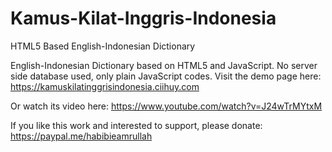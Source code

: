 # Kamus-Kilat-Inggris-Indonesia
HTML5 Based English-Indonesian Dictionary

English-Indonesian Dictionary based on HTML5 and JavaScript. No server side database used, only plain JavaScript codes. Visit the demo page here: https://kamuskilatinggrisindonesia.ciihuy.com

Or watch its video here: https://www.youtube.com/watch?v=J24wTrMYtxM

If you like this work and interested to support, please donate: https://paypal.me/habibieamrullah

